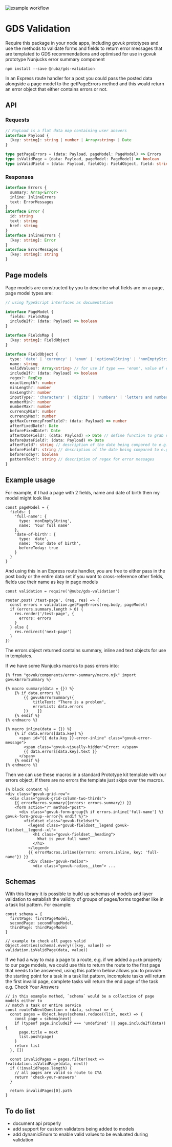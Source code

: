 ![example workflow](https://github.com/nubz/gds-validation/actions/workflows/node.js.yml/badge.svg)

# GDS Validation

Require this package in your node apps, including govuk prototypes and use the methods to validate forms and fields to 
return error messages that are templated to GDS recommendations and optimised for use in govuk prototype Nunjucks error summary component

```
npm install --save @nubz/gds-validation
```

In an Express route handler for a post you could pass the posted data alongside a page model to the getPageErrors method 
and this would return an error object that either contains errors or not.

## API
### Requests
```typescript
// PayLoad is a flat data map containing user answers
interface Payload {
  [key: string]: string | number | Array<string> | Date
}

type getPageErrors = (data: Payload, pageModel: PageModel) => Errors
type isValidPage = (data: Payload, pageModel: PageModel) => boolean
type isValidField = (data: Payload, fieldObj: FieldObject, field: string) => boolean

```

### Responses
```typescript
interface Errors {
  summary: Array<Error>
  inline: InlineErrors
  text: ErrorMessages
}
interface Error {
  id: string
  text: string
  href: string
}
interface InlineErrors {
  [key: string]: Error
}
interface ErrorMessages {
  [key: string]: string
}
```

## Page models

Page models are constructed by you to describe what fields are on a page, page model types are:

```typescript
// using TypeScript interfaces as documentation

interface PageModel {
  fields: FieldsMap
  includeIf?: (data: Payload) => boolean
}

interface FieldsMap {
  [key: string]: FieldObject
}

interface FieldObject {
  type: 'date' | 'currency' | 'enum' | 'optionalString' | 'nonEmptyString' | 'number' | 'file' | 'array'
  name: string
  validValues?: Array<string> // for use if type === 'enum', value of enum will be compared to values listed here
  includeIf?: (data: Payload) => boolean
  regex?: RegExp
  exactLength?: number
  minLength?: number
  maxLength?: number
  inputType?: 'characters' | 'digits' | 'numbers' | 'letters and numbers' | 'letters' // any description of permitted keys
  numberMin?: number
  numberMax?: number
  currencyMin?: number
  currencyMax?: number
  getMaxCurrencyFromField?: (data: Payload) => number
  afterFixedDate?: Date
  beforeFixedDate?: Date
  afterDateField?: (data: Payload) => Date // define function to grab value of field e.g. data => data.afterField
  beforeDateField?: (data: Payload) => Date
  afterField?: string // description of the date being compared to e.g. 'Date of birth'
  beforeField?: string // description of the date being compared to e.g. 'Date of death'
  beforeToday?: boolean
  patternText?: string // description of regex for error messages
}
```

## Example usage
For example, if I had a page with 2 fields, name and date of birth then my model might look like
```
const pageModel = {
  fields: {
    'full-name': {
      type: 'nonEmptyString',
      name: 'Your full name'
    },
    'date-of-birth': {
      type: 'date',
      name: 'Your date of birth',
      beforeToday: true
    }
  }
}
```
And using this in an Express route handler, you are free to either pass in the post body or the entire data set if you 
want to cross-reference other fields, fields use their name as key in page models
```
const validation = require('@nubz/gds-validation')

router.post('/test-page', (req, res) => {
  const errors = validation.getPageErrors(req.body, pageModel)
  if (errors.summary.length > 0) {
    res.render('/test-page', {
      errors: errors
    }
  } else {
    res.redirect('next-page')
  }
})
```

The errors object returned contains summary, inline and text objects for use in templates.

If we have some Nunjucks macros to pass errors into:
```
{% from "govuk/components/error-summary/macro.njk" import govukErrorSummary %}

{% macro summary(data = {}) %}
    {% if data.errors %}
        {{ govukErrorSummary({
            titleText: "There is a problem",
            errorList: data.errors
        })    }}
    {% endif %}
{% endmacro %}

{% macro inline(data = {}) %}
    {% if data.errors[data.key] %}
      <span id="{{ data.key }}-error-inline" class="govuk-error-message">
        <span class="govuk-visually-hidden">Error: </span>
        {{ data.errors[data.key].text }}
      </span>
    {% endif %}
{% endmacro %}
```
Then we can use these macros in a standard Prototype kit template with our errors object, if there are no errors the template just skips over the macros.
```
{% block content %}
<div class="govuk-grid-row">
  <div class="govuk-grid-column-two-thirds">
    {{ errorMacros.summary({errors: errors.summary}) }}
    <form action="?" method="post">
      <div class="govuk-form-group{% if errors.inline['full-name'] %} govuk-form-group--error{% endif %}">
        <fieldset class="govuk-fieldset">
          <legend class="govuk-fieldset__legend govuk-fieldset__legend--xl">
            <h1 class="govuk-fieldset__heading">
              What is your full name?
            </h1>
          </legend>
          {{ errorMacros.inline({errors: errors.inline, key: 'full-name'}) }}
          <div class="govuk-radios">
            <div class="govuk-radios__item"> ...
```
## Schemas

With this library it is possible to build up schemas of models and layer validation to establish the validity of groups 
of pages/forms together like in a task list pattern. For example:
```ecmascript 6
const schema = {
  firstPage: firstPageModel,
  secondPage: secondPageModel,
  thirdPage: thirdPageModel
}

// example to check all pages valid
Object.entries(schema).every(([key, value]) => validation.isValidPage(data, value))
```

If we had a way to map a page to a route, e.g. if we added a `path` property to our page models, we could use this to 
return the route to the first page that needs to be answered, using this
pattern below allows you to provide the starting point for a task in a task list 
pattern, incomplete tasks will return the first invalid page, complete tasks will 
return the end page of the task e.g. Check Your Answers

```ecmascript 6
// in this example method, `schema` would be a collection of page models either to 
// match a task or entire service
const routeToNextQuestion = (data, schema) => {
  const pages = Object.keys(schema).reduce((list, next) => {
    const page = schema[next]
    if (typeof page.includeIf === 'undefined' || page.includeIf(data)) {
      page.title = next
      list.push(page)
    }
    return list
  }, [])
  
  const invalidPages = pages.filter(next => !validation.isValidPage(data, next))
  if (!invalidPages.length) {
    // all pages are valid so route to CYA
    return 'check-your-answers'
  }

  return invalidPages[0].path
}
```

## To do list

* document api properly
* add support for custom validators being added to models
* add dynamicEnum to enable valid values to be evaluated during validation
